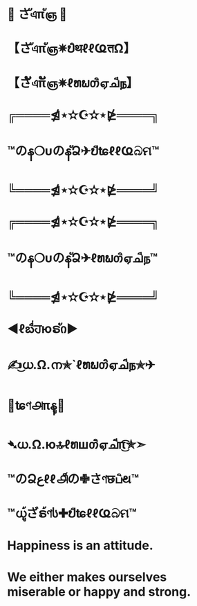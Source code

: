 # 👿 さัএπัஞ 👿
# 【さัএπัஞ✵ບิथℓℓҨतΩ】
# 【さັএπັஞ✵ℓທພთิஏചีந】
# ╔════⋬⋆✫☪✫⋆⋭════╗
# ™のန❍υのနัՁ✈ປิʨℓℓҨබମ™
# ╚════⋬⋆✫☪✫⋆⋭════╝
# ╔════⋬⋆✫☪✫⋆⋭════╗
# ™のန❍υのနัՁ✈ℓທພთิஏചีந™
# ╚════⋬⋆✫☪✫⋆⋭════╝
# ◀ℓబื่ਹюຣัი▶
# ✍͜ധ.Ω.ന✯`ℓທພთิஏചีந✯✈
# 🐯ʨণ௮πနู🐯
# ➴ധ.Ω.ю🔝ℓທшთิஏചีπ͜͡✯➣
# ™のՁعℓℓ௮็の✙さণछபิથ™
# ™ധู้ざຣ้ণს✚ປิʨℓℓҨබମ™

# Happiness is an attitude.
# We either makes ourselves miserable or happy and strong.
